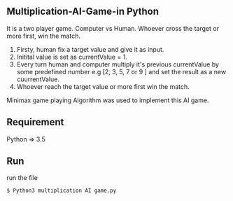 ## Multiplication-AI-Game-in Python

It is a two player game. Computer vs Human. Whoever cross the target or more first, win the match.
1. Firsty, human fix a target value and give it as input. 
2. Initital value is set as currentValue = 1.
3. Every turn human and computer multiply it's previous currentValue by some predefined number e.g [2, 3, 5, 7 or 9 ] and set the result as a new cuurrentValue.
4. Whoever reach the target value or more first win the match.

Minimax game playing Algorithm was used to implement this AI game.

## Requirement
Python => 3.5
## Run
run the file
```bash
$ Python3 multiplication AI game.py
```


